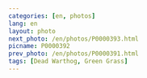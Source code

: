 ```yaml
---
categories: [en, photos]
lang: en
layout: photo
next_photo: /en/photos/P0000393.html
picname: P0000392
prev_photo: /en/photos/P0000391.html
tags: [Dead Warthog, Green Grass]
---
```

